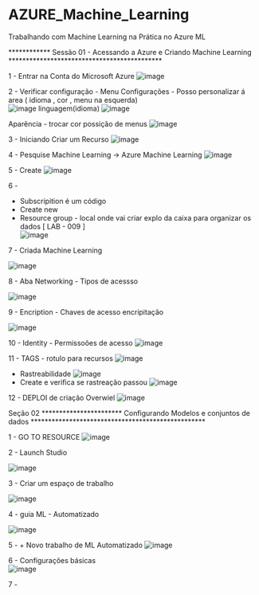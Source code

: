 # AZURE_Machine_Learning
Trabalhando com Machine Learning na Prática no Azure ML

************ Sessão 01  - Acessando a Azure e Criando Machine Learning ********************************************

1 - Entrar na Conta do Microsoft Azure 
![image](https://github.com/edudias1972/AZURE_Machine_Learning/assets/80340034/4b4867fb-b7f3-4634-85e7-ccf7e5d5c154)

2 - Verificar configuração - Menu Configurações - Posso personalizar á area  ( idioma , cor , menu na esquerda)  
![image](https://github.com/edudias1972/AZURE_Machine_Learning/assets/80340034/e0ea1ae2-3b79-4b0c-96f4-d8e0f1579f40)
linguagem(idioma) 
![image](https://github.com/edudias1972/AZURE_Machine_Learning/assets/80340034/ebea5f3a-d904-4f30-9071-6ea83a25b7eb)

Aparência - trocar cor possição de menus 
![image](https://github.com/edudias1972/AZURE_Machine_Learning/assets/80340034/8b1cd26e-fc65-41d6-b955-4236bf246705)

3 - Iniciando Criar um Recurso 
![image](https://github.com/edudias1972/AZURE_Machine_Learning/assets/80340034/884a1df1-ac71-4a9f-be22-04e3867eb718)

4 - Pesquise Machine Learning  -> Azure Machine Learning 
![image](https://github.com/edudias1972/AZURE_Machine_Learning/assets/80340034/ec50ebb8-6f83-4ed5-89dc-29d408f66e09)

5 - Create 
![image](https://github.com/edudias1972/AZURE_Machine_Learning/assets/80340034/db22b32c-a554-4990-99d2-866befa998b9)

6  - 
- Subscripition é um código
- Create new 
-  Resource group - local onde vai criar explo da caixa para organizar os dados [ LAB - 009 ]  
![image](https://github.com/edudias1972/AZURE_Machine_Learning/assets/80340034/1cd7bc0e-8c75-4c62-85e1-d84e465950ef)

7 - Criada Machine Learning 

![image](https://github.com/edudias1972/AZURE_Machine_Learning/assets/80340034/e6500961-5e1a-48a6-9455-97e50906bf2d)


8 - Aba Networking  -  Tipos de acessso 

![image](https://github.com/edudias1972/AZURE_Machine_Learning/assets/80340034/a7259ae3-d8b8-4bf9-889b-f43de9c493d8)

9 -  Encription  -  Chaves de acesso encripitação 

![image](https://github.com/edudias1972/AZURE_Machine_Learning/assets/80340034/e861ce1b-c8f9-4ef5-9072-e86370d96de8)

10 - Identity  - Permissoões de acesso 
![image](https://github.com/edudias1972/AZURE_Machine_Learning/assets/80340034/202027ed-ee84-4be0-84bf-f54401f978a7)

11 - TAGS - rotulo para recursos 
![image](https://github.com/edudias1972/AZURE_Machine_Learning/assets/80340034/2f9589b0-c034-49c5-9432-df8ec3b855c1)
* Rastreabilidade
  ![image](https://github.com/edudias1972/AZURE_Machine_Learning/assets/80340034/cc2f4209-0268-4aa8-bf92-762febcff729)
* Create e verifica se rastreação passou
![image](https://github.com/edudias1972/AZURE_Machine_Learning/assets/80340034/0776579c-8a24-42a4-8199-25fdc862230b)
 
12 - DEPLOI de criação Overwiel 
![image](https://github.com/edudias1972/AZURE_Machine_Learning/assets/80340034/13deb41a-bffe-4145-81be-13f2e0263844)

Seção 02 
*********************** Configurando Modelos e conjuntos de dados **************************************************

1 - GO TO RESOURCE
![image](https://github.com/edudias1972/AZURE_Machine_Learning/assets/80340034/0845ed39-00dc-4bec-85d4-f668b04256f9)

2 - Launch Studio 

![image](https://github.com/edudias1972/AZURE_Machine_Learning/assets/80340034/2d80b004-5132-43c0-9261-5fdb30fde135)

3 - Criar um espaço de trabalho 

![image](https://github.com/edudias1972/AZURE_Machine_Learning/assets/80340034/2d39126b-f1a5-4196-842c-96b3590432eb)

4 - guia ML - Automatizado 

![image](https://github.com/edudias1972/AZURE_Machine_Learning/assets/80340034/6010cb56-b6c0-4974-82ce-b5bac015a55e) 

5 -  + Novo trabalho de ML Automatizado 
![image](https://github.com/edudias1972/AZURE_Machine_Learning/assets/80340034/479e6ac6-66fb-48e5-b1e9-15d7467f4713)

6 - Configurações básicas  
![image](https://github.com/edudias1972/AZURE_Machine_Learning/assets/80340034/07c036ed-bf49-401d-b965-4ba07464fee1)

7 - 
